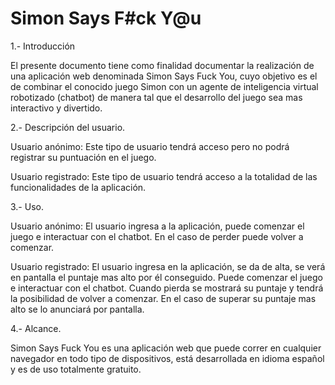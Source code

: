 # Simon Says F#ck Y@u


1.- Introducción

El presente documento tiene como finalidad documentar la realización de una aplicación web denominada
Simon Says Fuck You, cuyo objetivo es el de combinar el conocido juego Simon con un agente de inteligencia
virtual robotizado (chatbot) de manera tal que el desarrollo del juego sea mas interactivo y divertido.

2.- Descripción del usuario.
	
Usuario anónimo: Este tipo de usuario tendrá acceso pero no podrá registrar su puntuación en el juego.

Usuario registrado: Este tipo de usuario tendrá acceso a la totalidad de las funcionalidades de la aplicación.

3.- Uso.

Usuario anónimo: El usuario ingresa a la aplicación, puede comenzar el juego e interactuar con el chatbot.
En el caso de perder puede volver a comenzar.

Usuario registrado: El usuario ingresa en la aplicación, se da de alta, se verá en pantalla el puntaje mas
alto por él conseguido. Puede comenzar el juego e interactuar con el chatbot. Cuando pierda se mostrará su
puntaje y tendrá la posibilidad de volver a comenzar. En el caso de superar su puntaje mas alto se lo 
anunciará por pantalla.

4.- Alcance.
	
Simon Says Fuck You es una aplicación web que puede correr en cualquier navegador en todo tipo de dispositivos,
está desarrollada en idioma español y es de uso totalmente gratuito. 
	
